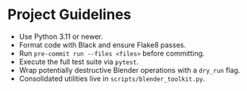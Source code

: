 # Project Guidelines
- Use Python 3.11 or newer.
- Format code with Black and ensure Flake8 passes.
- Run `pre-commit run --files <files>` before committing.
- Execute the full test suite via `pytest`.
- Wrap potentially destructive Blender operations with a `dry_run` flag.
- Consolidated utilities live in `scripts/blender_toolkit.py`.
